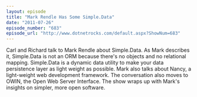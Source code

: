 ```yaml
---
layout: episode
title: "Mark Rendle Has Some Simple.Data"
date: "2011-07-26"
episode_number: "683"
episode_url: "http://www.dotnetrocks.com/default.aspx?ShowNum=683"
---
```


Carl and Richard talk to Mark Rendle about Simple.Data. As Mark describes it, Simple.Data is not an ORM because there's no objects and no relational mapping. Simple.Data is a dynamic data utility to make your data persistence layer as light weight as possible. Mark also talks about Nancy, a light-weight web development framework. The conversation also moves to OWIN, the Open Web Server Interface. The show wraps up with Mark's insights on simpler, more open software.
